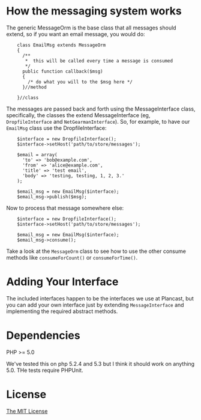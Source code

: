 # How the messaging system works

The generic MessageOrm is the base class that all messages should extend, so if you want an email message, you would do:

        class EmailMsg extends MessageOrm
        {
          /**
           *  this will be called every time a message is consumed
           */
          public function callback($msg)
          {
            /* do what you will to the $msg here */
          }//method

        }//class

The messages are passed back and forth using the MessageInterface class, specifically, the classes the extend MessageInterface (eg, `DropfileInterface` and `NetGearmanInterface`). So, for example, to have our `EmailMsg` class use the DropfileInterface:

        $interface = new DropfileInterface();
        $interface->setHost('path/to/store/messages');

        $email = array(
          'to' => 'bob@example.com',
          'from' => 'alice@example.com',
          'title' => 'test email',
          'body' => 'testing, testing, 1, 2, 3.'
        );

        $email_msg = new EmailMsg($interface);
        $email_msg->publish($msg);

Now to process that message somewhere else:

        $interface = new DropfileInterface();
        $interface->setHost('path/to/store/messages');

        $email_msg = new EmailMsg($interface);
        $email_msg->consume();
        
Take a look at the `MessageOrm` class to see how to use the other consume methods like `consumeForCount()` or `consumeForTime()`.

# Adding Your Interface

The included interfaces happen to be the interfaces we use at Plancast, but you can add your own interface just by extending `MessageInterface` and implementing the required abstract methods.

# Dependencies

PHP >= 5.0

We've tested this on php 5.2.4 and 5.3 but I think it should work on anything 5.0. THe tests require PHPUnit.

# License

[The MIT License](http://www.opensource.org/licenses/mit-license.php)
